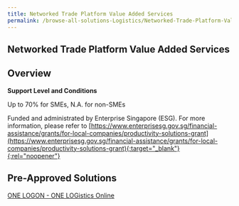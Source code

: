 ```yaml
---
title: Networked Trade Platform Value Added Services
permalink: /browse-all-solutions-Logistics/Networked-Trade-Platform-Value-Added-Services
---
```


## Networked Trade Platform Value Added Services
## Overview

**Support Level and Conditions**

Up to 70% for SMEs, N.A. for non-SMEs

Funded and administrated by Enterprise Singapore (ESG). For more information, please refer to [https://www.enterprisesg.gov.sg/financial-assistance/grants/for-local-companies/productivity-solutions-grant](https://www.enterprisesg.gov.sg/financial-assistance/grants/for-local-companies/productivity-solutions-grant){:target="_blank"}{:rel="noopener"}

## Pre-Approved Solutions

<a href='/productivity-solutions-grant/solutionrepo/solution544' target='_blank'>ONE LOGON - ONE LOGistics Online</a><br>
